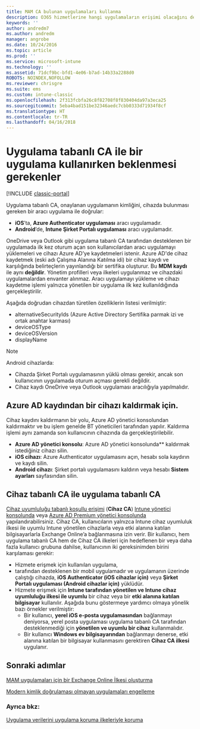 ```yaml
---
title: MAM CA bulunan uygulamaları kullanma
description: O365 hizmetlerine hangi uygulamaların erişimi olacağını denetlemekte MAM CA’nın nasıl yardımcı olabileceğine ilişkin kavramları anlayın.
keywords: ''
author: andredm7
ms.author: andredm
manager: angrobe
ms.date: 10/24/2016
ms.topic: article
ms.prod: ''
ms.service: microsoft-intune
ms.technology: ''
ms.assetid: 71dcf9bc-bfd1-4e06-b7ad-14b33a2288d0
ROBOTS: NOINDEX,NOFOLLOW
ms.reviewer: chrisgre
ms.suite: ems
ms.custom: intune-classic
ms.openlocfilehash: 2f313fcbfa26c8f82708f8f830404da97a3eca25
ms.sourcegitcommit: 5eba4bad151be32346aedc7cbb0333d71934f8cf
ms.translationtype: HT
ms.contentlocale: tr-TR
ms.lasthandoff: 04/16/2018
---
```

# <a name="what-to-expect-when-using-an-app-with-app-based-ca"></a>Uygulama tabanlı CA ile bir uygulama kullanırken beklenmesi gerekenler

[!INCLUDE [classic-portal](../includes/classic-portal.md)]

Uygulama tabanlı CA, onaylanan uygulamanın kimliğini, cihazda bulunması gereken bir aracı uygulama ile doğrular:
*  **iOS**’ta, **Azure Authenticator uygulaması** aracı uygulamadır.
* **Android**’de, **Intune Şirket Portalı uygulaması** aracı uygulamadır. 

OneDrive veya Outlook gibi uygulama tabanlı CA tarafından desteklenen bir uygulamada ilk kez oturum açan son kullanıcılardan aracı uygulamayı yüklemeleri ve cihazı Azure AD’ye kaydetmeleri istenir. Azure AD'de cihaz kaydetmek (eski adı Çalışma Alanına Katılma idi) bir cihaz kaydı ve karşılığında belirteçlerin yayınlandığı bir sertifika oluşturur.  Bu **MDM kaydı** ile aynı **değildir**. Yönetim profilleri veya ilkeleri uygulanmaz ve cihazdaki uygulamalardan envanter alınmaz.  Aracı uygulamayı yükleme ve cihazı kaydetme işlemi yalnızca yönetilen bir uygulama ilk kez kullanıldığında gerçekleştirilir.

Aşağıda doğrudan cihazdan türetilen özelliklerin listesi verilmiştir:

* alternativeSecurityIds (Azure Active Directory Sertifika parmak izi ve ortak anahtar karması)
* deviceOSType
* deviceOSVersion
* displayName

> [!NOTE]
> Android cihazlarda:
>   * Cihazda Şirket Portalı uygulamasının yüklü olması gerekir, ancak son kullanıcının uygulamada oturum açması gerekli değildir.
>   * Cihaz kaydı OneDrive veya Outlook uygulaması aracılığıyla yapılmalıdır.

## <a name="to-remove-a-device-from-azure-ad-registration"></a>Azure AD kaydından bir cihazı kaldırmak için.
Cihaz kaydını kaldırmanın bir yolu, Azure AD yönetici konsolundan kaldırmaktır ve bu işlem genelde BT yöneticileri tarafından yapılır.  Kaldırma işlemi aynı zamanda son kullanıcının cihazında da gerçekleştirilebilir.

* **Azure AD yönetici konsolu**: Azure AD yönetici konsolunda** kaldırmak istediğiniz cihazı silin.
* **iOS cihazı**: Azure Authenticator uygulamasını açın, hesabı sola kaydırın ve kaydı silin.  
* **Android cihazı**: Şirket portalı uygulamasını kaldırın veya hesabı **Sistem ayarları** sayfasından silin.

## <a name="app-based-ca-with-device-based-ca"></a>Cihaz tabanlı CA ile uygulama tabanlı CA  

[Cihaz uyumluluğu tabanlı koşullu erişimi](restrict-access-to-email-and-o365-services-with-microsoft-intune.md) (<strong>Cihaz CA</strong>) [Intune yönetici konsolunda](https://manage.microsoft.com) veya [Azure AD Premium yönetici konsolunda](https://manage.windowsazure.com) yapılandırabilirsiniz. Cihaz CA, kullanıcıların yalnızca Intune cihaz uyumluluk ilkesi ile uyumlu Intune yönetilen cihazlarla veya etki alanına katılan bilgisayarlarla Exchange Online’a bağlanmasına izin verir.  Bir kullanıcı, hem uygulama tabanlı CA hem de Cihaz CA ilkeleri için hedeflenen bir veya daha fazla kullanıcı grubuna dahilse, kullanıcının iki gereksinimden birini karşılaması gerekir:
* Hizmete erişmek için kullanılan uygulama, 
* tarafından desteklenen bir mobil uygulamadır ve uygulamanın üzerinde çalıştığı cihazda, **iOS Authenticator (iOS cihazlar için)** veya **Şirket Portalı uygulaması (Android cihazlar için)** yüklüdür.
* Hizmete erişmek için **Intune tarafından yönetilen ve Intune cihaz uyumluluğu ilkesi ile uyumlu** bir cihaz veya bir **etki alanına katılan bilgisayar** kullanılır.  Aşağıda bunu göstermeye yardımcı olmaya yönelik bazı örnekler verilmiştir:
  * Bir kullanıcı, **yerel iOS e-posta uygulamasından** bağlanmayı deniyorsa, yerel posta uygulaması uygulama tabanlı CA tarafından desteklenmediği için **yönetilen ve uyumlu bir cihaz** kullanmalıdır.
  * Bir kullanıcı **Windows ev bilgisayarından** bağlanmayı denerse, etki alanına katılan bir bilgisayar kullanmasını gerektiren **Cihaz CA ilkesi** uygulanır.

## <a name="next-steps"></a>Sonraki adımlar
[MAM uygulamaları için bir Exchange Online İlkesi oluşturma](mam-ca-for-exchange-online.md)

[Modern kimlik doğrulaması olmayan uygulamaları engelleme](block-apps-with-no-modern-authentication.md)

### <a name="see-also"></a>Ayrıca bkz:

[Uygulama verilerini uygulama koruma ilkeleriyle koruma](protect-app-data-using-mobile-app-management-policies-with-microsoft-intune.md)
